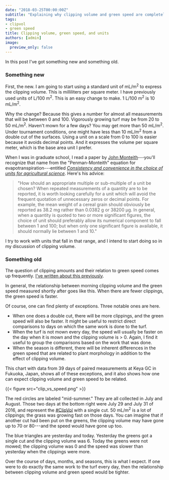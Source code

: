 ```yaml
---
date: "2018-03-25T00:00:00Z"
subtitle: "Explaining why clipping volume and green speed are completely related, except when they aren't, and suggesting mL/m<sup>2</sup> as the standard unit"
tags:
- clipvol
- green speed
title: Clipping volume, green speed, and units
authors: [admin]
image:
  preview_only: false
---
```


In this post I've got something new and something old.

### Something new

First, the new. I am going to start using a standard unit of mL/m<sup>2</sup> to express the clipping volume. This is milliliters per square meter. I have previously used units of L/100 m<sup>2</sup>. This is an easy change to make. 1 L/100 m<sup>2</sup> is 10 mL/m<sup>2</sup>.

Why the change? Because this gives a number for almost all measurements that will be between 0 and 100. Vigorously growing turf may be from 20 to 50 mL/m<sup>2</sup>. Haven't mown for a few days? You may get more than 50 mL/m<sup>2</sup>. Under tournament conditions, one might have less than 10 mL/m<sup>2</sup> from a double cut of the surfaces. Using a unit on a scale from 0 to 100 is easier because it avoids decimal points. And it expresses the volume per square meter, which is the base area unit I prefer.

When I was in graduate school, I read a paper by [John Monteith](https://en.wikipedia.org/wiki/John_Monteith)---you'll recognize that name from the "Penman-Monteith" equation for evapotranspiration---entitled 
[*Consistency and convenience in the choice of units for agricultural science*](https://doi.org/10.1017/S0014479700000946). Here's his advice:

> "How should an appropriate multiple or sub-multiple of a unit be chosen? When repeated measurements of a quantity are to be reported, it is worth looking carefully for a unit which will avoid the frequent quotation of unnecessary zeros or decimal points. For example, the mean weight of a cereal grain should obviously be reported as 38.2 mg rather than 0.0382 g or 38200 μg. In general, when a quantity is quoted to two or more significant figures, the choice of unit should preferably allow its numerical component to fall between 1 and 100; but when only one significant figure is available, it should normally lie between 1 and 10."

I try to work with units that fall in that range, and I intend to start doing so in my discussion of clipping volume. 

### Something old

The question of clipping amounts and their relation to green speed comes up frequently. [I've written about this previously](http://www.blog.asianturfgrass.com/2017/06/i-dont-really-need-to-show-any-data-for-this-to-be-certain.html).

In general, the relationship between morning clipping volume and the green speed measured shortly after goes like this. When there are fewer clippings, the green speed is faster.

Of course, one can find plenty of exceptions. Three notable ones are here.

* When one does a double cut, there will be more clippings, and the green speed will also be faster. It might be useful to restrict direct comparisons to days on which the same work is done to the turf.
* When the turf is not mown every day, the speed will usually be faster on the day when it is mown and the clipping volume is > 0. Again, I find it useful to group the comparisons based on the work that was done.
* When the season is different, there will be inherent differences in the green speed that are related to plant morphology in addition to the effect of clipping volume.

This chart with data from 39 days of paired measurements at Keya GC in Fukuoka, Japan, shows all of these exceptions, and it also shows how one can expect clipping volume and green speed to be related.

{{< figure src="clip_vs_speed.png" >}}

The red circles are labeled "mid-summer." They are all collected in July and August. Those two days at the bottom right were July 29 and July 31 of 2016, and represent the [#ClipVol](https://twitter.com/search?q=%23ClipVol&src=typd) with a single cut. 50 mL/m<sup>2</sup> is a lot of clippings; the grass was growing fast on those days. You can imagine that if another cut had been put on the greens, the clipping volume may have gone up to 70 or 80---and the speed would have gone up too.

The blue triangles are yesterday and today. Yesterday the greens got a single cut and the clipping volume was 6. Today the greens were not mowed; the clipping volume was 0 and the speed was slower than yesterday when the clippings were more. 

Over the course of days, months, and seasons, this is what I expect. If one were to do exactly the same work to the turf every day, then the relationship between clipping volume and green speed would be tighter.


